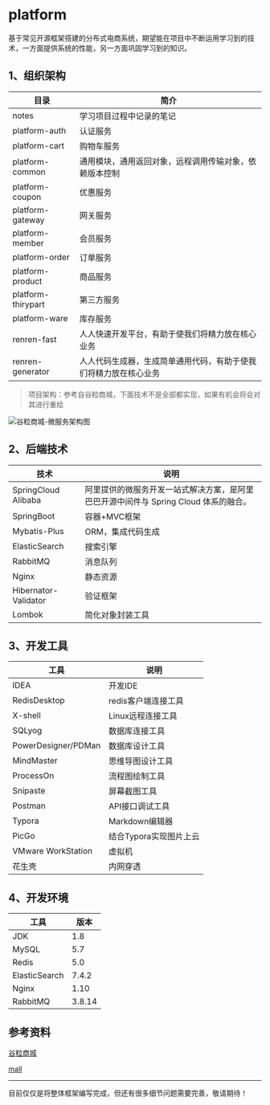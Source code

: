 # platform

基于常见开源框架搭建的分布式电商系统，期望能在项目中不断运用学习到的技术，一方面提供系统的性能，另一方面巩固学习到的知识。

## 1、组织架构

| 目录               | 简介                                                         |
| ------------------ | ------------------------------------------------------------ |
| notes              | 学习项目过程中记录的笔记                                     |
| platform-auth      | 认证服务                                                     |
| platform-cart      | 购物车服务                                                   |
| platform-common    | 通用模块，通用返回对象，远程调用传输对象，依赖版本控制       |
| platform-coupon    | 优惠服务                                                     |
| platform-gateway   | 网关服务                                                     |
| platform-member    | 会员服务                                                     |
| platform-order     | 订单服务                                                     |
| platform-product   | 商品服务                                                     |
| platform-thirypart | 第三方服务                                                   |
| platform-ware      | 库存服务                                                     |
| renren-fast        | 人人快速开发平台，有助于使我们将精力放在核心业务             |
| renren-generator   | 人人代码生成器，生成简单通用代码，有助于使我们将精力放在核心业务 |

> 项目架构：参考自谷粒商城，下面技术不是全部都实现，如果有机会将会对其进行重绘

![谷粒商城-微服务架构图](https://tobing-markdown.oss-cn-shenzhen.aliyuncs.com/%E8%B0%B7%E7%B2%92%E5%95%86%E5%9F%8E-%E5%BE%AE%E6%9C%8D%E5%8A%A1%E6%9E%B6%E6%9E%84%E5%9B%BE.jpg)

## 2、后端技术

| 技术                 | 说明                                                         |
| -------------------- | ------------------------------------------------------------ |
| SpringCloud Alibaba  | 阿里提供的微服务开发一站式解决方案，是阿里巴巴开源中间件与 Spring Cloud 体系的融合。 |
| SpringBoot           | 容器+MVC框架                                                 |
| Mybatis-Plus         | ORM，集成代码生成                                            |
| ElasticSearch        | 搜索引擎                                                     |
| RabbitMQ             | 消息队列                                                     |
| Nginx                | 静态资源                                                     |
| Hibernator-Validator | 验证框架                                                     |
| Lombok               | 简化对象封装工具                                             |

## 3、开发工具

| 工具                | 说明                   |
| ------------------- | ---------------------- |
| IDEA                | 开发IDE                |
| RedisDesktop        | redis客户端连接工具    |
| X-shell             | Linux远程连接工具      |
| SQLyog              | 数据库连接工具         |
| PowerDesigner/PDMan | 数据库设计工具         |
| MindMaster          | 思维导图设计工具       |
| ProcessOn           | 流程图绘制工具         |
| Snipaste            | 屏幕截图工具           |
| Postman             | API接口调试工具        |
| Typora              | Markdown编辑器         |
| PicGo               | 结合Typora实现图片上云 |
| VMware WorkStation  | 虚拟机                 |
| 花生壳              | 内网穿透               |

## 4、开发环境

| 工具          | 版本   |
| ------------- | ------ |
| JDK           | 1.8    |
| MySQL         | 5.7    |
| Redis         | 5.0    |
| ElasticSearch | 7.4.2  |
| Nginx         | 1.10   |
| RabbitMQ      | 3.8.14 |







## 参考资料

[谷粒商城](https://www.bilibili.com/video/BV1np4y1C7Yf)

[mall](https://gitee.com/macrozheng/mall)

<hr>

目前仅仅是将整体框架编写完成，但还有很多细节问题需要完善，敬请期待！

